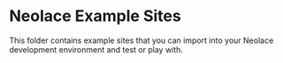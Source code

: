 # Neolace Example Sites

This folder contains example sites that you can import into your Neolace
development environment and test or play with.
